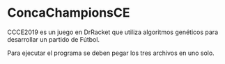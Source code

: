 # ConcaChampionsCE
CCCE2019 es un juego en DrRacket que utiliza algoritmos genéticos para desarrollar un partido de Fútbol.

Para ejecutar el programa se deben pegar los tres archivos en uno solo.
